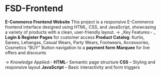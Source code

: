 # FSD-Frontend
**E-Commerce Frontend Website** 
This project is a responsive E-Commerce frontend interface designed using HTML, CSS, and JavaScript, showcasing a variety of products with a clean, user-friendly layout.
-> _Key Features:- _ 
**Login & Register Pages** for customer access 
**Product Catalog**: Kurtis, Sarees, Lehangas, Casual Wears, Party Wears, Footwears, Accessories, Cosmetics 
"BUY" Button navigation to a **payment form** 
**Marquee** for live offers and discounts

-> _Knowledge Applied:-_
 **HTML**– Semantic page structure 
 **CSS** – Styling and responsive layout 
 **JavaScript** – Basic interactivity and form triggers
